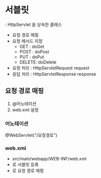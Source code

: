 # 서블릿
: HttpServlet 을 상속한 클래스

- 요청 경로 매핑
- 요청 메서드 지정
	- GET 	: doGet
	- POST 	: doPost
	- PUT 	: doPut
	- DELETE: doDelete
- 요청 처리 : HttpServletRequest request
- 응답 처리 : HttpServletResponse response


## 요청 경로 매핑
1. @어노테이션
2. web.xml 설정

### 어노테이션 
@WebServlet("/요청경로")

### web.xml
- src/main/webapp/WEB-INF/web.xml
- <servlet> 로 서블릿 등록
- <servlet-mapping> 로 요청 경로 매핑

